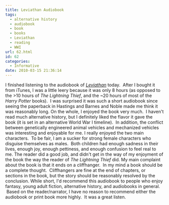```yaml
---
title: Leviathan Audiobook
tags:
  - alternative history
  - audiobook
  - book
  - books
  - Leviathan
  - reading
  - WWI
url: 62.html
id: 62
categories:
  - Informative
date: 2010-03-15 21:36:14
---
```


I finished listening to the audiobook of _[Leviathan](http://www.goodreads.com/book/show/6715731-leviathan)_ today.  After I bought it from iTunes, I was a little leery because it was only 8 hours (as opposed to the >10 hours of _The Lightning Thief_, and the ~20 hours of most of the _Harry Potter_ books).  I was surprised it was such a short audiobook since seeing the paperback in Hastings and Barnes and Noble made me think it was reasonably long. On the whole, I enjoyed the book very much.  I haven't read much alternative history, but I definitely liked the flavor it gave the book (it is set in an alternative World War I timeline).  In addition, the conflict between genetically engineered animal vehicles and mechanized vehicles was interesting and enjoyable for me. I really enjoyed the two main characters.  To be fair, I am a sucker for strong female characters who disguise themselves as males.  Both children had enough sadness in their lives, enough joy, enough pettiness, and enough confusion to feel real to me. The reader did a good job, and didn't get in the way of my enjoyment of the book the way the reader of _The Lightning Thief_ did. My main complaint about the book is that it ends on a cliffhanger.  In my mind a book should be a complete thought.  Cliffhangers are fine at the end of chapters, or sections in the book, but the story should be reasonably resolved by the conclusion. While short, I'd recommend this audiobook to people who enjoy fantasy, young adult fiction, alternative history, and audiobooks in general.  Based on the reader/narrator, I have no reason to recommend either the audiobook or print book more highly.  It was a great listen.